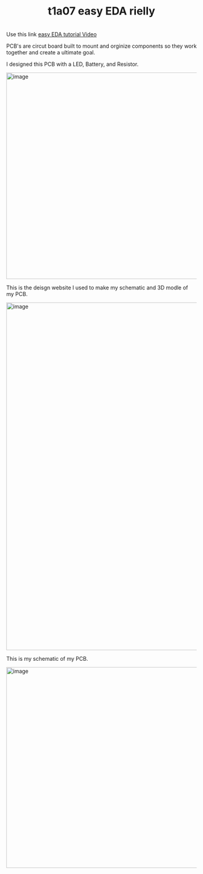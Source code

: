 <h1 align=center> t1a07 easy EDA rielly </h1>
<br>
Use this link <a href="https://www.youtube.com/watch?v=gjPNYMRA0m8&list=PLbKMtvtYbdPMZfzGuVTdc0MWKrFvU4nsu&index=4">easy EDA tutorial Video</a><br>



PCB's are circut board built to mount and orginize components so they work together and create a ultimate goal.<br>

I designed this PCB with a LED, Battery, and Resistor.<br>

<img width="661" height="547" alt="image" src="https://github.com/user-attachments/assets/74f511ef-64af-43db-991a-3f0e1040fd50" /><br>


This is the deisgn website I used to make my schematic and 3D modle of my PCB.<br>

<img width="1423" height="921" alt="image" src="https://github.com/user-attachments/assets/f6d689d2-73f0-429b-9ae5-927a359dad10" /><br>

This is my schematic of my PCB.<br>

<img width="965" height="532" alt="image" src="https://github.com/user-attachments/assets/31e99082-f6b3-43fa-9d9e-ed7e24d9d09f" />

